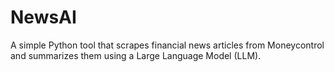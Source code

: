 # NewsAI
A simple Python tool that scrapes financial news articles from Moneycontrol and summarizes them using a Large Language Model (LLM).
